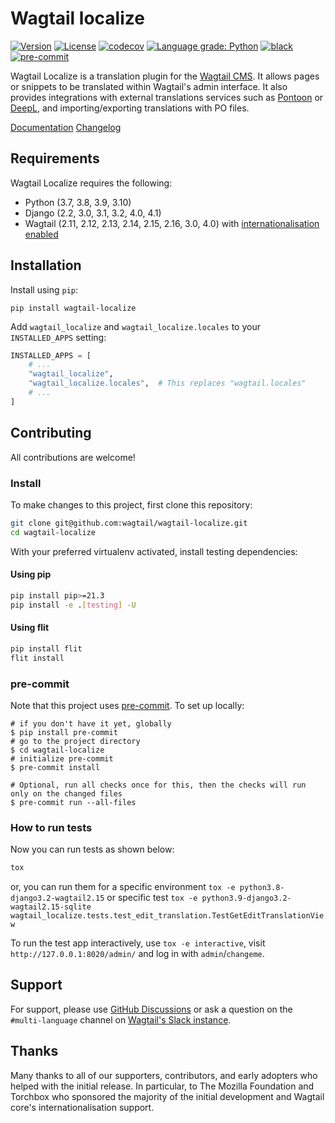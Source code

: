 # Wagtail localize

<!--content-start-->

[![Version](https://img.shields.io/pypi/v/wagtail-localize.svg?style=flat)](https://pypi.python.org/pypi/wagtail-localize/)
[![License](https://img.shields.io/badge/license-BSD-blue.svg?style=flat)](https://opensource.org/licenses/BSD-3-Clause)
[![codecov](https://img.shields.io/codecov/c/github/wagtail/wagtail-localize?style=flat)](https://codecov.io/gh/wagtail/wagtail-localize)
[![Language grade: Python](https://img.shields.io/lgtm/grade/python/g/wagtail/wagtail-localize.svg?logo=lgtm&logoWidth=18&style=flat)](https://lgtm.com/projects/g/wagtail/wagtail-localize/context:python)
[![black](https://img.shields.io/badge/code%20style-black-000000.svg?style=flat)](https://github.com/psf/black)
[![pre-commit](https://img.shields.io/badge/pre--commit-enabled-brightgreen?logo=pre-commit&logoColor=white&style=flat)](https://github.com/pre-commit/pre-commit)

Wagtail Localize is a translation plugin for the [Wagtail CMS](https://wagtail.org). It allows pages or snippets to be translated within Wagtail's admin interface. It also provides integrations with external translations services such as [Pontoon](https://pontoon.mozilla.org/) or [DeepL](https://www.deepl.com/), and importing/exporting translations with PO files.

[Documentation](https://www.wagtail-localize.org)
[Changelog](https://github.com/wagtail/wagtail-localize/blob/main/CHANGELOG.md)

## Requirements

Wagtail Localize requires the following:

- Python (3.7, 3.8, 3.9, 3.10)
- Django (2.2, 3.0, 3.1, 3.2, 4.0, 4.1)
- Wagtail (2.11, 2.12, 2.13, 2.14, 2.15, 2.16, 3.0, 4.0) with [internationalisation enabled](https://docs.wagtail.org/en/stable/advanced_topics/i18n.html#configuration)

## Installation

Install using `pip`:

```shell
pip install wagtail-localize
```

Add `wagtail_localize` and `wagtail_localize.locales` to your `INSTALLED_APPS` setting:

```python
INSTALLED_APPS = [
    # ...
    "wagtail_localize",
    "wagtail_localize.locales",  # This replaces "wagtail.locales"
    # ...
]
```

## Contributing

All contributions are welcome!

### Install

To make changes to this project, first clone this repository:

```sh
git clone git@github.com:wagtail/wagtail-localize.git
cd wagtail-localize
```

With your preferred virtualenv activated, install testing dependencies:

#### Using pip

```sh
pip install pip>=21.3
pip install -e .[testing] -U
```

#### Using flit

```sh
pip install flit
flit install
```

### pre-commit

Note that this project uses [pre-commit](https://github.com/pre-commit/pre-commit). To set up locally:

```shell
# if you don't have it yet, globally
$ pip install pre-commit
# go to the project directory
$ cd wagtail-localize
# initialize pre-commit
$ pre-commit install

# Optional, run all checks once for this, then the checks will run only on the changed files
$ pre-commit run --all-files
```

### How to run tests

Now you can run tests as shown below:

```sh
tox
```

or, you can run them for a specific environment `tox -e python3.8-django3.2-wagtail2.15` or specific test
`tox -e python3.9-django3.2-wagtail2.15-sqlite wagtail_localize.tests.test_edit_translation.TestGetEditTranslationView`

To run the test app interactively, use `tox -e interactive`, visit `http://127.0.0.1:8020/admin/` and log in with `admin`/`changeme`.

## Support

For support, please use [GitHub Discussions](https://github.com/wagtail/wagtail-localize/discussions) or ask a question on the `#multi-language` channel on [Wagtail's Slack instance](`https://wagtail.org/slack/`).

## Thanks

Many thanks to all of our supporters, contributors, and early adopters who helped with the initial release. In particular, to The Mozilla Foundation and Torchbox who sponsored the majority of the initial development and Wagtail core's internationalisation support.

<!--content-end-->
